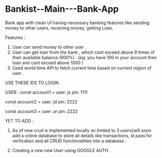 # Bankist--Main---Bank-App
Bank app with clean UI having necessary banking features like sending money to other users, receiving money, getting Loan.  

Features :

1. User can send money to other user .
2. User can get loan from the bank , which cant exceed above 9 times of their available balance (900%)  .
(eg: you have 100 in your account then loan amt cant exceed above 1000 )
4. Used world time API to fetch current time based on current region of user .

USE THESE IDS TO LOGIN 

 USER : 
 const account1 =    user: js   pin: 1111


 const account2 =    user:  jd  pin: 2222


 const account3 =    user:  ar  pin: 2222

YET TO ADD :

 1. As of now crud is implemented locally so limited to 3 users{will soon add a online database to store all details like transactions, id pass for verfication and all CRUD functionalities into a database .

 2. Creating a new new User using GOOGLE AUTH .
